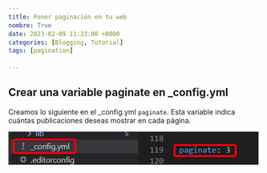 ```yaml
---
title: Poner paginación en tu web
nombre: True
date: 2023-02-09 11:33:00 +0800
categories: [Blogging, Tutorial]
tags: [pagination]

---
```


## Crear una variable paginate en _config.yml

Creamos lo siguiente en el _config.yml `paginate`. Esta variable indica cuántas publicaciones deseas mostrar en cada página.

![Desktop View](/assets/img/paginate.png)